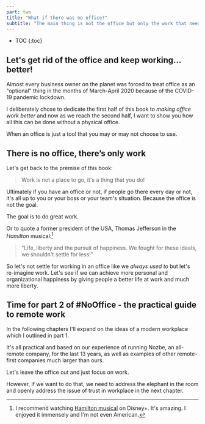 ```yaml
---
part: two
title: "What if there was no office?"
subtitle: "The main thing is not the office but only the work that needs to be done."
---
```


* TOC
{:toc}

## Let's get rid of the office and keep working... better!

Almost every business owner on the planet was forced to treat office as an "optional" thing in the months of March-April 2020 because of the COVID-19 pandemic lockdown.

I deliberately chose to dedicate the first half of this book to *making office work better* and now as we reach the second half, I want to show you how all this can be done without a physical office.

When an office is just a tool that you may or may not choose to use.

## There is no office, there’s only work

Let's get back to the premise of this book:

> Work is not a place to go, it's a thing that you do!

Ultimately if you have an office or not, if people go there every day or not, it's all up to you or your boss or your team's situation. Because the office is not the goal.

The goal is to do great work.

Or to quote a former president of the USA, Thomas Jefferson in the *Hamilton* musical:[^1]

> "Life, liberty and the pursuit of happiness. We fought for these ideals, we shouldn't settle for less!"

So let's not settle for working in an office like we *always used to* but let's re-imagine work. Let's see if we can achieve more personal and organizational happiness by giving people a better life at work and much more liberty.

## Time for part 2 of #NoOffice - the practical guide to remote work

In the following chapters I'll expand on the ideas of a modern workplace which I outlined in part 1.

It's all practical and based on our experience of running Nozbe, an all-remote company, for the last 13 years, as well as examples of other remote-first companies much larger than ours.

Let's leave the office out and just focus on work.

However, if we want to do that, we need to address the elephant in the room and openly address the issue of trust in workplace in the next chapter.

[^1]: I recommend watching [Hamilton musical](https://en.wikipedia.org/wiki/Hamilton_(musical)) on Disney+. It's amazing. I enjoyed it immensely and I'm not even American.
